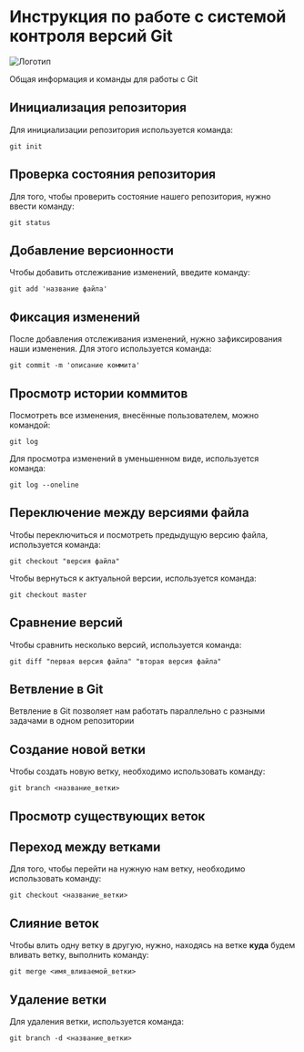 # Инструкция по работе с системой контроля версий Git

![Логотип](git-logo.png)

Общая информация и команды для работы с Git

## Инициализация репозитория

Для инициализации репозитория используется команда:

    git init

## Проверка состояния репозитория

Для того, чтобы проверить состояние нашего репозитория, нужно ввести команду:

    git status

## Добавление версионности

Чтобы добавить отслеживание изменений, введите команду:

    git add 'название файла'

## Фиксация изменений

После добавления отслеживания изменений, нужно зафиксирования наши изменения. Для этого используется команда:

    git commit -m 'описание коммита'

## Просмотр истории коммитов

Посмотреть все изменения, внесённые пользователем, можно командой:

    git log

Для просмотра изменений в уменьшенном виде, используется команда:

    git log --oneline

## Переключение между версиями файла

Чтобы переключиться и посмотреть предыдущую версию файла, используется команда:

    git checkout "версия файла"

Чтобы вернуться к актуальной версии, используется команда:

    git checkout master

## Сравнение версий

Чтобы сравнить несколько версий, используется команда:

    git diff "первая версия файла" "вторая версия файла"

## Ветвление в Git
 
Ветвление в Git позволяет нам работать параллельно с разными задачами в одном репозитории

## Создание новой ветки

Чтобы создать новую ветку, необходимо использовать команду:

    git branch <название_ветки>

## Просмотр существующих веток

## Переход между ветками

Для того, чтобы перейти на нужную нам ветку, необходимо использовать команду:

    git checkout <название_ветки>

## Слияние веток

Чтобы влить одну ветку в другую, нужно, находясь на ветке __куда__ будем вливать ветку, выполнить команду:

    git merge <имя_вливаемой_ветки>

## Удаление ветки

Для удаления ветки, используется команда:

    git branch -d <название_ветки>
